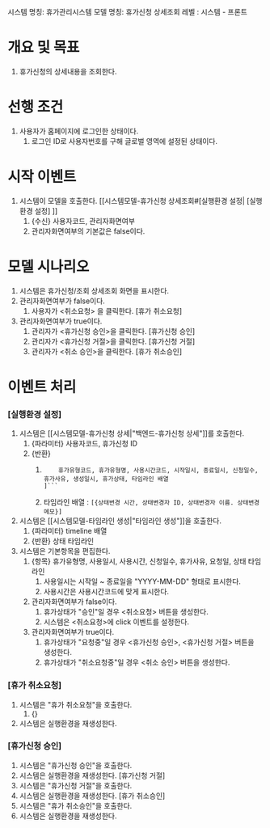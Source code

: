 시스템 명칭: 휴가관리시스템
모델 명칭: 휴가신청 상세조회
레벨 : 시스템 - 프론트

# 개요 및 목표
1. 휴가신청의 상세내용을 조회한다.

# 선행 조건
1. 사용자가 홈페이지에 로그인한 상태이다.
	1. 로그인 ID로 사용자번호를 구해 글로벌 영역에 설정된 상태이다.

# 시작 이벤트
1. 시스템이 모델을 호출한다. [[시스템모델-휴가신청 상세조회#[실행환경 설정|  [실행환경 설정] ]]
	1. {수신} 사용자코드, 관리자화면여부
	2. 관리자화면여부의 기본값은 false이다.

# 모델 시나리오
1. 시스템은 휴가신청/조회 상세조회 화면을 표시한다.
2. 관리자화면여부가 false이다.
	1. 사용자가 <취소요청> 을 클릭한다. [휴가 취소요청]
3. 관리자화면여부가 true이다.
	1. 관리자가 <휴가신청 승인>을 클릭한다. [휴가신청 승인]
	2. 관리자가 <휴가신청 거절>을 클릭한다. [휴가신청 거절]
	3. 관리자가 <취소 승인>을 클릭한다. [휴가 취소승인]

# 이벤트 처리
### [실행환경 설정]
1. 시스템은 [[시스템모델-휴가신청 상세|"백엔드-휴가신청 상세"]]를 호출한다.
	1. {파라미터} 사용자코드, 휴가신청 ID
	2. {반환}
		1. ```[
			   휴가유형코드, 휴가유형명, 사용시간코드, 시작일시, 종료일시, 신청일수, 휴가사유, 생성일시, 휴가상태, 타임라인 배열
		   ]```
		2.  타임라인 배열 : ```[{상태변경 시간, 상태변경자 ID, 상태변경자 이름. 상태변경 메모}]```
1. 시스템은 [[시스템모델-타임라인 생성|"타임라인 생성"]]을 호출한다.
	1. {파라미터} timeline 배열
	2. {반환} 상태 타임라인
2. 시스템은 기본항목을 편집한다.
	1. {항목} 휴가유형명, 사용일시, 사용시간, 신청일수, 휴가사유, 요청일, 상태 타임라인
		1. 사용일시는 시작일 ~ 종료일을 "YYYY-MM-DD" 형태로 표시한다.
		2. 사용시간은 사용시간코드에 맞게 표시한다. 
	2. 관리자화면여부가 false이다.
		1. 휴가상태가 "승인"일 경우 <취소요청> 버튼을 생성한다.
		2. 시스템은 <취소요청>에 click 이벤트를 설정한다.
	3. 관리자화면여부가 true이다.
		1. 휴가상태가 "요청중"일 경우 <휴가신청 승인>, <휴가신청 거절> 버튼을 생성한다.
		2. 휴가상태가 "취소요청중"일 경우 <취소 승인> 버튼을 생성한다.

### [휴가 취소요청]
1. 시스템은 "휴가 취소요청"을 호출한다.
	1. {}
2. 시스템은 실행환경을 재생성한다.

### [휴가신청 승인]
1. 시스템은 "휴가신청 승인"을 호출한다.
2. 시스템은 실행환경을 재생성한다.
[휴가신청 거절]
1. 시스템은 "휴가신청 거절"을 호출한다.
2. 시스템은 실행환경을 재생성한다.
[휴가 취소승인]
1. 시스템은 "휴가 취소승인"을 호출한다.
2. 시스템은 실행환경을 재생성한다.